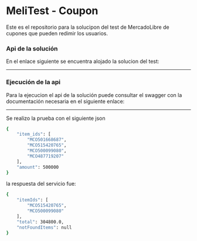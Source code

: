 # MeliTest - Coupon

Este es el repositorio para la solucipon del test de MercadoLibre de cupones que pueden redimir los usuarios.

### Api de la solución

En el enlace siguiente se encuentra alojado la solucion del test:

---

### Ejecución de la api

Para la ejecucion el api de la solución puede consultar el swagger con la documentación necesaria en el siguiente enlace:

---

Se realizo la prueba con el siguiente json

```sh
{
    "item_ids": [
        "MCO501668687",
        "MCO515420765",
        "MCO500099080",
        "MCO487719207"
    ],
    "amount": 500000
}
```

la respuesta del servicio fue: 

```sh
{
    "itemIds": [
        "MCO515420765",
        "MCO500099080"
    ],
    "total": 304800.0,
    "notFoundItems": null
}
```
